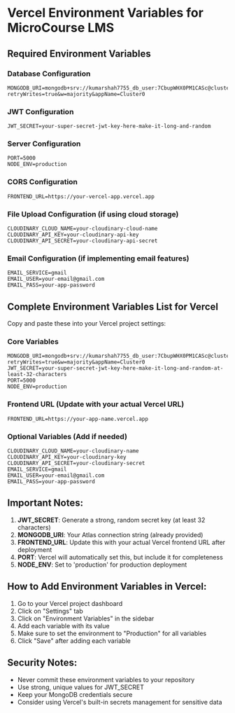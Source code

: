 # Vercel Environment Variables for MicroCourse LMS

## Required Environment Variables

### Database Configuration
```
MONGODB_URI=mongodb+srv://kumarshah7755_db_user:7CbupWHX0PM1CASc@cluster0.4ql28ug.mongodb.net/microcourse?retryWrites=true&w=majority&appName=Cluster0
```

### JWT Configuration
```
JWT_SECRET=your-super-secret-jwt-key-here-make-it-long-and-random
```

### Server Configuration
```
PORT=5000
NODE_ENV=production
```

### CORS Configuration
```
FRONTEND_URL=https://your-vercel-app.vercel.app
```

### File Upload Configuration (if using cloud storage)
```
CLOUDINARY_CLOUD_NAME=your-cloudinary-cloud-name
CLOUDINARY_API_KEY=your-cloudinary-api-key
CLOUDINARY_API_SECRET=your-cloudinary-api-secret
```

### Email Configuration (if implementing email features)
```
EMAIL_SERVICE=gmail
EMAIL_USER=your-email@gmail.com
EMAIL_PASS=your-app-password
```

## Complete Environment Variables List for Vercel

Copy and paste these into your Vercel project settings:

### Core Variables
```
MONGODB_URI=mongodb+srv://kumarshah7755_db_user:7CbupWHX0PM1CASc@cluster0.4ql28ug.mongodb.net/microcourse?retryWrites=true&w=majority&appName=Cluster0
JWT_SECRET=your-super-secret-jwt-key-here-make-it-long-and-random-at-least-32-characters
PORT=5000
NODE_ENV=production
```

### Frontend URL (Update with your actual Vercel URL)
```
FRONTEND_URL=https://your-app-name.vercel.app
```

### Optional Variables (Add if needed)
```
CLOUDINARY_CLOUD_NAME=your-cloudinary-name
CLOUDINARY_API_KEY=your-cloudinary-key
CLOUDINARY_API_SECRET=your-cloudinary-secret
EMAIL_SERVICE=gmail
EMAIL_USER=your-email@gmail.com
EMAIL_PASS=your-app-password
```

## Important Notes:

1. **JWT_SECRET**: Generate a strong, random secret key (at least 32 characters)
2. **MONGODB_URI**: Your Atlas connection string (already provided)
3. **FRONTEND_URL**: Update this with your actual Vercel frontend URL after deployment
4. **PORT**: Vercel will automatically set this, but include it for completeness
5. **NODE_ENV**: Set to 'production' for production deployment

## How to Add Environment Variables in Vercel:

1. Go to your Vercel project dashboard
2. Click on "Settings" tab
3. Click on "Environment Variables" in the sidebar
4. Add each variable with its value
5. Make sure to set the environment to "Production" for all variables
6. Click "Save" after adding each variable

## Security Notes:

- Never commit these environment variables to your repository
- Use strong, unique values for JWT_SECRET
- Keep your MongoDB credentials secure
- Consider using Vercel's built-in secrets management for sensitive data

